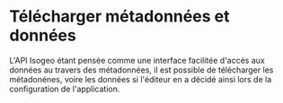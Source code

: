 # Télécharger métadonnées et données

L'API Isogeo étant pensée comme une interface facilitée d'accès aux données au travers des métadonnées, il est possible de télécharger les métadonénes, voire les données si l'éditeur en a décidé ainsi lors de la configuration de l'application.